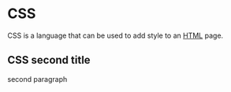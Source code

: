 # CSS


CSS is a language that can be used to add style to an [HTML](/wiki/HTML) page.
## CSS second title
second paragraph